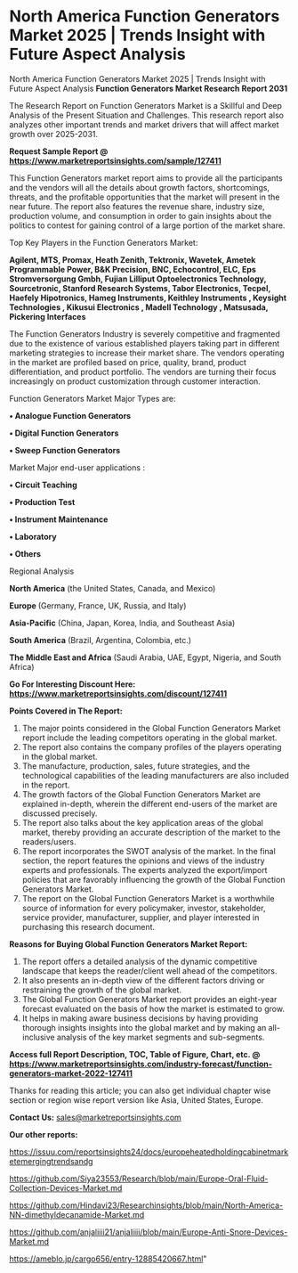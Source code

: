 # North America Function Generators Market 2025 | Trends Insight with Future Aspect Analysis
North America Function Generators Market 2025 | Trends Insight with Future Aspect Analysis
<strong>Function Generators Market Research Report 2031</strong>

The Research Report on Function Generators Market is a Skillful and Deep Analysis of the Present Situation and Challenges. This research report also analyzes other important trends and market drivers that will affect market growth over 2025-2031.

<strong>Request Sample Report @ <a href=https://www.marketreportsinsights.com/sample/127411>https://www.marketreportsinsights.com/sample/127411</a></strong>

This Function Generators market report aims to provide all the participants and the vendors will all the details about growth factors, shortcomings, threats, and the profitable opportunities that the market will present in the near future. The report also features the revenue share, industry size, production volume, and consumption in order to gain insights about the politics to contest for gaining control of a large portion of the market share.

Top Key Players in the Function Generators Market:

<strong>Agilent, MTS, Promax, Heath Zenith, Tektronix, Wavetek, Ametek Programmable Power, B&K Precision, BNC, Echocontrol, ELC, Eps Stromversorgung Gmbh, Fujian Lilliput Optoelectronics Technology, Sourcetronic, Stanford Research Systems, Tabor Electronics, Tecpel, Haefely Hipotronics, Hameg Instruments, Keithley Instruments , Keysight Technologies , Kikusui Electronics , Madell Technology , Matsusada, Pickering Interfaces</strong>

The Function Generators Industry is severely competitive and fragmented due to the existence of various established players taking part in different marketing strategies to increase their market share. The vendors operating in the market are profiled based on price, quality, brand, product differentiation, and product portfolio. The vendors are turning their focus increasingly on product customization through customer interaction.

Function Generators Market Major Types are:

<strong>• Analogue Function Generators

• Digital Function Generators

• Sweep Function Generators</strong>

Market Major end-user applications :

<strong>• Circuit Teaching

• Production Test

• Instrument Maintenance

• Laboratory

• Others</strong>

Regional Analysis

</u><strong><b>North America</b></strong> (the United States, Canada, and Mexico)

<strong><b>Europe </b></strong>(Germany, France, UK, Russia, and Italy)

<strong><b>Asia-Pacific</b></strong> (China, Japan, Korea, India, and Southeast Asia)

<strong><b>South America</b></strong> (Brazil, Argentina, Colombia, etc.)

<strong><b>The Middle East and Africa</b></strong> (Saudi Arabia, UAE, Egypt, Nigeria, and South Africa)

<strong>Go For Interesting Discount Here: <a href=https://www.marketreportsinsights.com/discount/127411>https://www.marketreportsinsights.com/discount/127411</a></strong>

<strong>Points Covered in The Report:</strong>
<ol>
  <li>The major points considered in the Global Function Generators Market report include the leading competitors operating in the global market.</li>
  <li>The report also contains the company profiles of the players operating in the global market.</li>
  <li>The manufacture, production, sales, future strategies, and the technological capabilities of the leading manufacturers are also included in the report.</li>
  <li>The growth factors of the Global Function Generators Market are explained in-depth, wherein the different end-users of the market are discussed precisely.</li>
  <li>The report also talks about the key application areas of the global market, thereby providing an accurate description of the market to the readers/users.</li>
  <li>The report incorporates the SWOT analysis of the market. In the final section, the report features the opinions and views of the industry experts and professionals. The experts analyzed the export/import policies that are favorably influencing the growth of the Global Function Generators Market.</li>
  <li>The report on the Global Function Generators Market is a worthwhile source of information for every policymaker, investor, stakeholder, service provider, manufacturer, supplier, and player interested in purchasing this research document.</li>
</ol>
<strong>Reasons for Buying Global Function Generators Market Report:</strong>

<ol>
  <li>The report offers a detailed analysis of the dynamic competitive landscape that keeps the reader/client well ahead of the competitors.</li>
  <li>It also presents an in-depth view of the different factors driving or restraining the growth of the global market.</li>
  <li>The Global Function Generators Market report provides an eight-year forecast evaluated on the basis of how the market is estimated to grow.</li>
  <li>It helps in making aware business decisions by having providing thorough insights insights into the global market and by making an all-inclusive analysis of the key market segments and sub-segments.</li>
</ol>
<strong>Access full Report Description, TOC, Table of Figure, Chart, etc. @ <a href=https://www.marketreportsinsights.com/industry-forecast/function-generators-market-2022-127411>https://www.marketreportsinsights.com/industry-forecast/function-generators-market-2022-127411</a></strong>


Thanks for reading this article; you can also get individual chapter wise section or region wise report version like Asia, United States, Europe.

<strong>Contact Us:</strong>
sales@marketreportsinsights.com

<strong>Our other reports:</strong>

<a href=https://issuu.com/reportsinsights24/docs/europeheatedholdingcabinetmarketemergingtrendsandg>https://issuu.com/reportsinsights24/docs/europeheatedholdingcabinetmarketemergingtrendsandg</a>

<a href=https://github.com/Siya23553/Research/blob/main/Europe-Oral-Fluid-Collection-Devices-Market.md>https://github.com/Siya23553/Research/blob/main/Europe-Oral-Fluid-Collection-Devices-Market.md</a>

<a href=https://github.com/Hindavi23/Researchinsights/blob/main/North-America-NN-dimethyldecanamide-Market.md>https://github.com/Hindavi23/Researchinsights/blob/main/North-America-NN-dimethyldecanamide-Market.md</a>

<a href=https://github.com/anjaliiii21/anjaliiii/blob/main/Europe-Anti-Snore-Devices-Market.md>https://github.com/anjaliiii21/anjaliiii/blob/main/Europe-Anti-Snore-Devices-Market.md</a>

<a href=https://ameblo.jp/cargo656/entry-12885420667.html>https://ameblo.jp/cargo656/entry-12885420667.html</a>"
